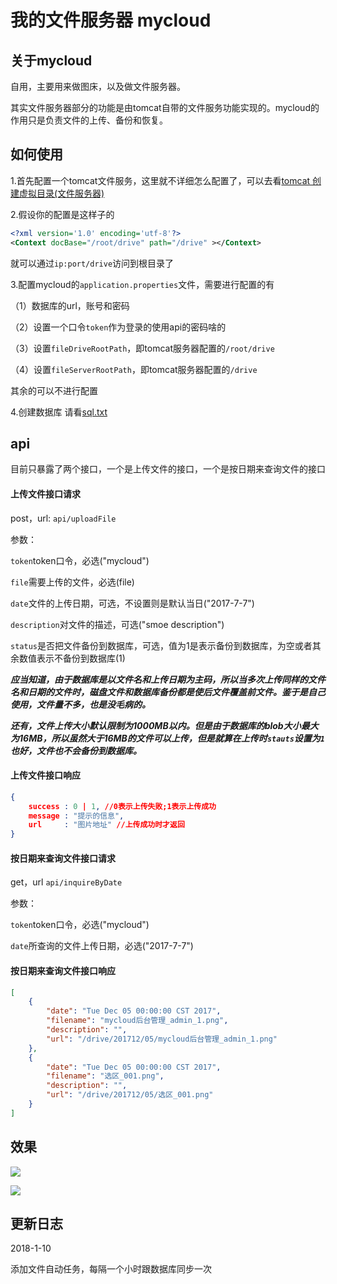 # 我的文件服务器 mycloud

## 关于mycloud
自用，主要用来做图床，以及做文件服务器。

其实文件服务器部分的功能是由tomcat自带的文件服务功能实现的。mycloud的作用只是负责文件的上传、备份和恢复。

## 如何使用
1.首先配置一个tomcat文件服务，这里就不详细怎么配置了，可以去看[tomcat 创建虚拟目录(文件服务器)](http://langmnm.iteye.com/blog/2073489 "tomcat 创建虚拟目录(文件服务器)")

2.假设你的配置是这样子的
```xml
<?xml version='1.0' encoding='utf-8'?>
<Context docBase="/root/drive" path="/drive" ></Context>
```
就可以通过`ip:port/drive`访问到根目录了

3.配置mycloud的`application.properties`文件，需要进行配置的有

（1）数据库的url，账号和密码

（2）设置一个口令`token`作为登录的使用api的密码啥的

（3）设置`fileDriveRootPath`，即tomcat服务器配置的`/root/drive`

（4）设置`fileServerRootPath`，即tomcat服务器配置的`/drive`

其余的可以不进行配置

4.创建数据库
请看[sql.txt](https://github.com/cellargalaxy/mycloud/blob/master/src/main/resources/sql.txt "sql.txt")


## api

目前只暴露了两个接口，一个是上传文件的接口，一个是按日期来查询文件的接口

#### 上传文件接口请求
post，url: `api/uploadFile`

参数：

`token`token口令，必选("mycloud")

`file`需要上传的文件，必选(file)

`date`文件的上传日期，可选，不设置则是默认当日("2017-7-7")

`description`对文件的描述，可选("smoe description")

`status`是否把文件备份到数据库，可选，值为1是表示备份到数据库，为空或者其余数值表示不备份到数据库(1)

***应当知道，由于数据库是以文件名和上传日期为主码，所以当多次上传同样的文件名和日期的文件时，磁盘文件和数据库备份都是使后文件覆盖前文件。鉴于是自己使用，文件量不多，也是没毛病的。***

***还有，文件上传大小默认限制为1000MB以内。但是由于数据库的blob大小最大为16MB，所以虽然大于16MB的文件可以上传，但是就算在上传时`stauts`设置为`1`也好，文件也不会备份到数据库。***

#### 上传文件接口响应
```json
{
    success : 0 | 1, //0表示上传失败;1表示上传成功
    message : "提示的信息",
    url     : "图片地址" //上传成功时才返回
}
```

#### 按日期来查询文件接口请求
get，url `api/inquireByDate`

参数：

`token`token口令，必选("mycloud")

`date`所查询的文件上传日期，必选("2017-7-7")

#### 按日期来查询文件接口响应
```json
[
    {
        "date": "Tue Dec 05 00:00:00 CST 2017",
        "filename": "mycloud后台管理_admin_1.png",
        "description": "",
        "url": "/drive/201712/05/mycloud后台管理_admin_1.png"
    },
    {
        "date": "Tue Dec 05 00:00:00 CST 2017",
        "filename": "选区_001.png",
        "description": "",
        "url": "/drive/201712/05/选区_001.png"
    }
]
```


## 效果
[![](http://119.23.235.95/drive/201712/05/%E9%80%89%E5%8C%BA_001.png)](http://119.23.235.95/drive/201712/05/%E9%80%89%E5%8C%BA_001.png)

[![](http://119.23.235.95/drive/201712/05/FireShot%20Capture%2012%20-%20mycloud%E5%90%8E%E5%8F%B0%E7%AE%A1%E7%90%86%20-%20http___119.29.171.44_mycloud_admin_1.png)](http://119.23.235.95/drive/201712/05/FireShot%20Capture%2012%20-%20mycloud%E5%90%8E%E5%8F%B0%E7%AE%A1%E7%90%86%20-%20http___119.29.171.44_mycloud_admin_1.png)

## 更新日志

2018-1-10

添加文件自动任务，每隔一个小时跟数据库同步一次
